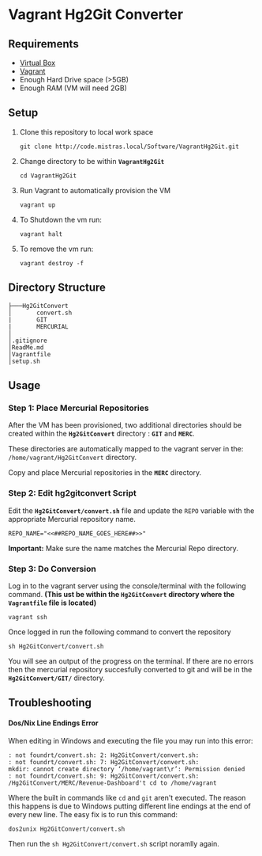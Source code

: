 # Vagrant Hg2Git Converter

## Requirements

 - [Virtual Box](https://www.virtualbox.org/wiki/Downloads)     
 - [Vagrant](https://www.vagrantup.com/downloads.html)
 - Enough Hard Drive space (>5GB)
 - Enough RAM (VM will need 2GB)


## Setup

 1. Clone this repository to local work space
	```
	git clone http://code.mistras.local/Software/VagrantHg2Git.git
	```

 2. Change directory to be within **`VagrantHg2Git`**
	```
	cd VagrantHg2Git
	```
		
 3. Run Vagrant to automatically provision the VM
	```
	vagrant up
	```

 4. To Shutdown the vm run:
	```
	vagrant halt	
	```

 5. To remove the vm run:
	```
	vagrant destroy -f
	```

## Directory Structure

	├───Hg2GitConvert
    │       convert.sh
    |       GIT
    |       MERCURIAL    
    │   	
    │.gitignore
    │ReadMe.md
    │Vagrantfile
    │setup.sh
	
    
## Usage

### Step 1: Place Mercurial Repositories

After the VM has been provisioned, two additional directories should be created within the **`Hg2GitConvert`** directory : **`GIT`** and **`MERC`**.

These directories are automatically mapped to the vagrant server in the: `/home/vagrant/Hg2GitConvert` directory.

Copy and place Mercurial repositories in the **`MERC`** directory.

### Step 2: Edit hg2gitconvert Script

Edit the **`Hg2GitConvert/convert.sh`** file and update the `REPO` variable with the appropriate Mercurial repository name. 


```
REPO_NAME="<<##REPO_NAME_GOES_HERE##>>"
```

**Important:** Make sure the name matches the Mercurial Repo directory.

### Step 3: Do Conversion

Log in to the vagrant server using the console/terminal with the following command. __(This ust be within the **`Hg2GitConvert`** directory where the **`Vagrantfile`** file is located)__

```
vagrant ssh
```

Once logged in run the following command to convert the repository

```
sh Hg2GitConvert/convert.sh
```

You will see an output of the progress on the terminal. If there are no errors then the mercurial repository succesfully converted to git and will be in the **`Hg2GitConvert/GIT/`** directory.


## Troubleshooting

#### Dos/Nix Line Endings Error

When editing in Windows and executing the file you may run into this error: 

```
: not foundrt/convert.sh: 2: Hg2GitConvert/convert.sh:
: not foundrt/convert.sh: 7: Hg2GitConvert/convert.sh:
mkdir: cannot create directory ‘/home/vagrant\r’: Permission denied
: not foundrt/convert.sh: 9: Hg2GitConvert/convert.sh:
/Hg2GitConvert/MERC/Revenue-Dashboard't cd to /home/vagrant

```

Where the built in commands like `cd` and `git` aren't executed. The reason this happens is due to Windows putting different line endings at the end of every new line. The easy fix is to run this command:

```
dos2unix Hg2GitConvert/convert.sh
```

Then run the `sh Hg2GitConvert/convert.sh` script noramlly again.
